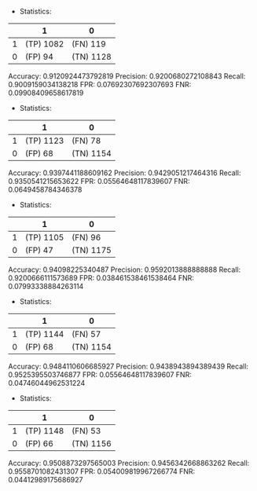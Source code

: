 * Statistics: 

|          |    1     |    0     |
|----------|----------|----------|
|    1     |(TP) 1082 | (FN) 119 |
|    0     | (FP) 94  |(TN) 1128 |
Accuracy: 0.9120924473792819
Precision: 0.9200680272108843
Recall: 0.9009159034138218
FPR: 0.07692307692307693
FNR: 0.09908409658617819
* Statistics: 

|          |    1     |    0     |
|----------|----------|----------|
|    1     |(TP) 1123 | (FN) 78  |
|    0     | (FP) 68  |(TN) 1154 |
Accuracy: 0.9397441188609162
Precision: 0.9429051217464316
Recall: 0.9350541215653622
FPR: 0.05564648117839607
FNR: 0.0649458784346378
* Statistics: 

|          |    1     |    0     |
|----------|----------|----------|
|    1     |(TP) 1105 | (FN) 96  |
|    0     | (FP) 47  |(TN) 1175 |
Accuracy: 0.94098225340487
Precision: 0.9592013888888888
Recall: 0.9200666111573689
FPR: 0.038461538461538464
FNR: 0.07993338884263114
* Statistics: 

|          |    1     |    0     |
|----------|----------|----------|
|    1     |(TP) 1144 | (FN) 57  |
|    0     | (FP) 68  |(TN) 1154 |
Accuracy: 0.9484110606685927
Precision: 0.9438943894389439
Recall: 0.9525395503746877
FPR: 0.05564648117839607
FNR: 0.04746044962531224
* Statistics: 

|          |    1     |    0     |
|----------|----------|----------|
|    1     |(TP) 1148 | (FN) 53  |
|    0     | (FP) 66  |(TN) 1156 |
Accuracy: 0.9508873297565003
Precision: 0.9456342668863262
Recall: 0.9558701082431307
FPR: 0.054009819967266774
FNR: 0.04412989175686927